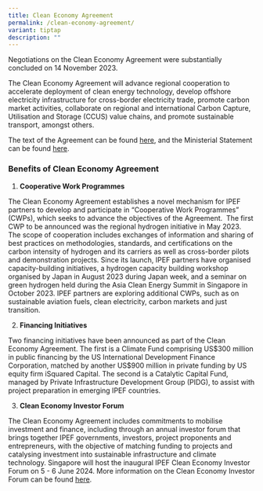 ```yaml
---
title: Clean Economy Agreement
permalink: /clean-economy-agreement/
variant: tiptap
description: ""
---
```

<p>Negotiations on the Clean Economy Agreement were substantially concluded
on 14 November 2023.&nbsp;</p>
<p></p>
<p>The Clean Economy Agreement will advance regional cooperation to accelerate
deployment of clean energy technology, develop offshore electricity infrastructure
for cross-border electricity trade, promote carbon market activities, collaborate
on regional and international Carbon Capture, Utilisation and Storage (CCUS)
value chains, and promote sustainable transport, amongst others.&nbsp;</p>
<p></p>
<p>The text of the Agreement can be found <a href="/files/IPEF_PIII_Clean_Economy_Agreement___For_Public_Release.pdf" rel="noopener noreferrer nofollow" target="_blank">here</a>,
and the Ministerial Statement can be found <a href="https://www.mti.gov.sg/-/media/MTI/Newsroom/Press-Releases/2022/09/Annex-C---Joint-Ministerial-Statement-on-IPEF-Pillar-3-Clean-Economy.pdf" rel="noopener noreferrer nofollow" target="_blank">here</a>.</p>
<p></p>
<h3><strong>Benefits of Clean Economy Agreement</strong></h3>
<p></p>
<ol>
<li>
<p><strong>Cooperative Work Programmes</strong>
</p>
</li>
</ol>
<p></p>
<p>The Clean Economy Agreement establishes a novel mechanism for IPEF partners
to develop and participate in “Cooperative Work Programmes” (CWPs), which
seeks to advance the objectives of the Agreement.&nbsp; The first CWP to
be announced was the regional hydrogen initiative in May 2023. The scope
of cooperation includes exchanges of information and sharing of best practices
on methodologies, standards, and certifications on the carbon intensity
of hydrogen and its carriers as well as cross-border pilots and demonstration
projects. Since its launch, IPEF partners have organised capacity-building
initiatives, a hydrogen capacity building workshop organised by Japan in
August 2023 during Japan week, and a seminar on green hydrogen held during
the Asia Clean Energy Summit in Singapore in October 2023. IPEF partners
are exploring additional CWPs, such as on sustainable aviation fuels, clean
electricity, carbon markets and just transition.&nbsp;</p>
<p></p>
<ol start="2">
<li>
<p><strong>Financing Initiatives</strong>
</p>
</li>
</ol>
<p></p>
<p>Two financing initiatives have been announced as part of the Clean Economy
Agreement. The first is a Climate Fund comprising US$300 million in public
financing by the US International Development Finance Corporation, matched
by another US$900 million in private funding by US equity firm iSquared
Capital. The second is a Catalytic Capital Fund, managed by Private Infrastructure
Development Group (PIDG), to assist with project preparation in emerging
IPEF countries.</p>
<p></p>
<ol start="3">
<li>
<p><strong>Clean Economy Investor Forum</strong>
</p>
</li>
</ol>
<p></p>
<p>The Clean Economy Agreement includes commitments to mobilise investment
and finance, including through an annual investor forum that brings together
IPEF governments, investors, project proponents and entrepreneurs, with
the objective of matching funding to projects and catalysing investment
into sustainable infrastructure and climate technology. Singapore will
host the inaugural IPEF Clean Economy Investor Forum on 5 - 6 June 2024.
More information on the Clean Economy Investor Forum can be found <a href="http://www.ipefinvestorforum.org" rel="noopener noreferrer nofollow" target="_blank">here</a>.</p>
<p>
<br>
<br>
</p>